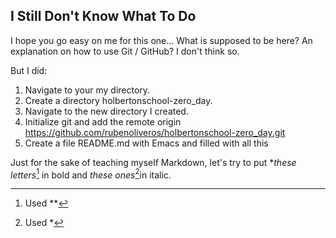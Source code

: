 ## I Still Don't Know What To Do

I hope you go easy on me for this one... What is supposed to be here? An explanation on how to use Git / GitHub? I don't think so.

But I did:

1. Navigate to your my directory.
2. Create a directory holbertonschool-zero_day.
3. Navigate to the new directory I created.
4. Initialize git and add the remote origin https://github.com/rubenoliveros/holbertonschool-zero_day.git
5. Create a file README.md with Emacs and filled with all this

Just for the sake of teaching myself Markdown, let's try to put **these letters*[^1] in bold and *these ones*[^2]in italic.

[^1]: Used **
[^2]: Used *
